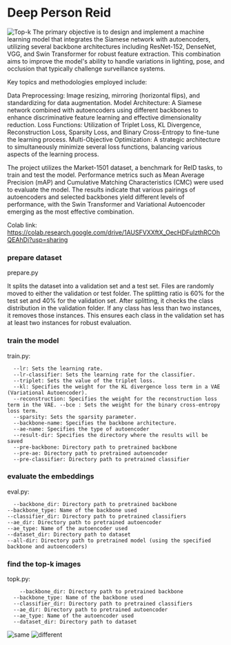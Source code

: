 # Deep Person Reid

![Top-k](./topkfinal.png)
The primary objective is to design and implement a machine learning model that integrates the Siamese network with autoencoders, utilizing several backbone architectures including ResNet-152, DenseNet, VGG, and Swin Transformer for robust feature extraction. This combination aims to improve the model's ability to handle variations in lighting, pose, and occlusion that typically challenge surveillance systems.

Key topics and methodologies employed include:

Data Preprocessing: Image resizing, mirroring (horizontal flips), and standardizing for data augmentation.
Model Architecture: A Siamese network combined with autoencoders using different backbones to enhance discriminative feature learning and effective dimensionality reduction.
Loss Functions: Utilization of Triplet Loss, KL Divergence, Reconstruction Loss, Sparsity Loss, and Binary Cross-Entropy to fine-tune the learning process.
Multi-Objective Optimization: A strategic architecture to simultaneously minimize several loss functions, balancing various aspects of the learning process.

The project utilizes the Market-1501 dataset, a benchmark for ReID tasks, to train and test the model. Performance metrics such as Mean Average Precision (mAP) and Cumulative Matching Characteristics (CMC) were used to evaluate the model. The results indicate that various pairings of autoencoders and selected backbones yield different levels of performance, with the Swin Transformer and Variational Autoencoder emerging as the most effective combination.


Colab link: https://colab.research.google.com/drive/1AUSFVXXftX_OecHDFuIzthRCOhQEAhDj?usp=sharing
### prepare dataset
prepare.py

It splits the dataset into a validation set and a test set. Files are randomly moved to either the validation or test folder. The splitting ratio is 60% for the test set and 40% for the validation set. After splitting, it checks the class distribution in the validation folder. If any class has less than two instances, it removes those instances. This ensures each class in the validation set has at least two instances for robust evaluation.

### train the model
train.py:
```
  --lr: Sets the learning rate. 
  --lr-classifier: Sets the learning rate for the classifier. 
  --triplet: Sets the value of the triplet loss.
  --kl: Specifies the weight for the KL divergence loss term in a VAE (Variational Autoencoder). 
  --reconstruction: Specifies the weight for the reconstruction loss term in the VAE. --bce : Sets the weight for the binary cross-entropy loss term.
  --sparsity: Sets the sparsity parameter. 
  --backbone-name: Specifies the backbone architecture.
  --ae-name: Specifies the type of autoencoder 
  --result-dir: Specifies the directory where the results will be saved
  --pre-backbone: Directory path to pretrained backbone
  --pre-ae: Directory path to pretrained autoencoder
  --pre-classifier: Directory path to pretrained classifier
```


### evaluate the embeddings
eval.py:
  ```
	--backbone_dir: Directory path to pretrained backbone 
  --backbone_type: Name of the backbone used
  --classifier_dir: Directory path to pretrained classifiers
  --ae_dir: Directory path to pretrained autoencoder
  --ae_type: Name of the autoencoder used
  --dataset_dir: Directory path to dataset 
  --all-dir: Directory path to pretrained model (using the specified backbone and autoencoders)
```
### find the top-k images
topk.py:
```
	--backbone_dir: Directory path to pretrained backbone 
  --backbone_type: Name of the backbone used
  --classifier_dir: Directory path to pretrained classifiers
  --ae_dir: Directory path to pretrained autoencoder
  --ae_type: Name of the autoencoder used
  --dataset_dir: Directory path to dataset
```


![same](./same.png)
![different](./diff.png)
